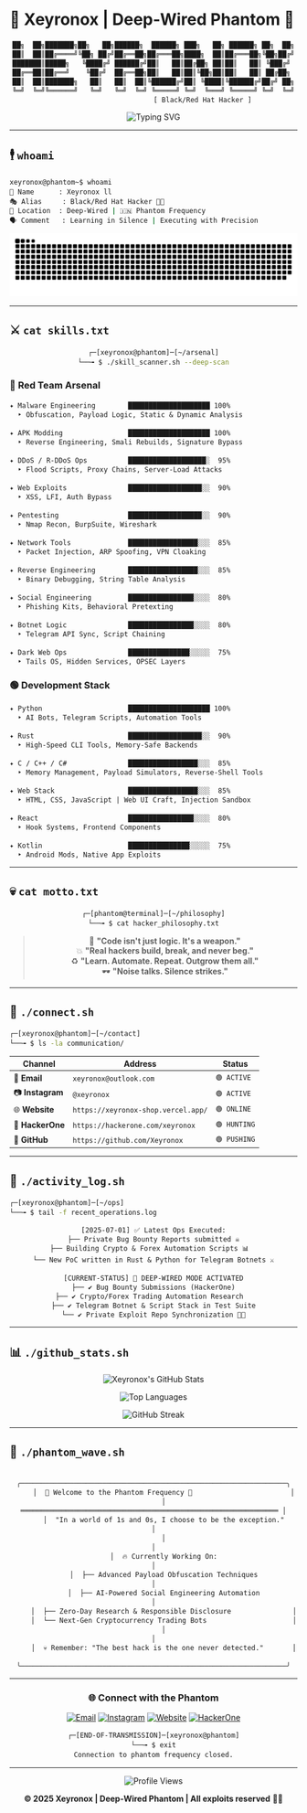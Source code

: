 # 🖤 Xeyronox | Deep-Wired Phantom 💚

<div align="center">

```ascii
██╗  ██╗███████╗██╗   ██╗██████╗  ██████╗ ███╗   ██╗ ██████╗ ██╗  ██╗
██║  ██║██╔════╝╚██╗ ██╔╝██╔══██╗██╔═══██╗████╗  ██║██╔═══██╗╚██╗██╔╝
███████║█████╗   ╚████╔╝ ██████╔╝██║   ██║██╔██╗ ██║██║   ██║ ╚███╔╝ 
██╔══██║██╔══╝    ╚██╔╝  ██╔══██╗██║   ██║██║╚██╗██║██║   ██║ ██╔██╗ 
██║  ██║███████╗   ██║   ██║  ██║╚██████╔╝██║ ╚████║╚██████╔╝██╔╝ ██╗
╚═╝  ╚═╝╚══════╝   ╚═╝   ╚═╝  ╚═╝ ╚═════╝ ╚═╝  ╚═══╝ ╚═════╝ ╚═╝  ╚═╝
                        [ Black/Red Hat Hacker ]
```

<img src="https://readme-typing-svg.herokuapp.com?font=Fira+Code&size=22&duration=3000&pause=1000&color=00FF41&background=00000000&center=true&vCenter=true&width=600&lines=Learning+in+Silence+%7C+Executing+with+Precision;Real+hackers+build%2C+break%2C+and+never+beg;Code+isn't+just+logic.+It's+a+weapon." alt="Typing SVG" />

</div>

---

## 🕴️ `whoami`

```bash
xeyronox@phantom~$ whoami
🧠 Name      : Xeyronox ll  
🎭 Alias     : Black/Red Hat Hacker 👨‍💻  
📍 Location  : Deep-Wired | 🇮🇳 Phantom Frequency  
🗣️ Comment   : Learning in Silence | Executing with Precision  
```

<div align="center">

![Matrix](https://raw.githubusercontent.com/Platane/snk/output/github-contribution-grid-snake-dark.svg)

</div>

---

## ⚔️ `cat skills.txt`

<div align="center">

```bash
┌─[xeyronox@phantom]─[~/arsenal]
└──╼ $ ./skill_scanner.sh --deep-scan
```

</div>

### 🔴 **Red Team Arsenal**
```
✦ Malware Engineering        ████████████████████ 100%
  ‣ Obfuscation, Payload Logic, Static & Dynamic Analysis
  
✦ APK Modding                ████████████████████ 100%  
  ‣ Reverse Engineering, Smali Rebuilds, Signature Bypass
  
✦ DDoS / R-DDoS Ops          ███████████████████░  95%
  ‣ Flood Scripts, Proxy Chains, Server-Load Attacks
  
✦ Web Exploits               ██████████████████░░  90%
  ‣ XSS, LFI, Auth Bypass
  
✦ Pentesting                 ██████████████████░░  90%
  ‣ Nmap Recon, BurpSuite, Wireshark
  
✦ Network Tools              █████████████████░░░  85%
  ‣ Packet Injection, ARP Spoofing, VPN Cloaking
  
✦ Reverse Engineering        █████████████████░░░  85%
  ‣ Binary Debugging, String Table Analysis
  
✦ Social Engineering         ████████████████░░░░  80%
  ‣ Phishing Kits, Behavioral Pretexting
  
✦ Botnet Logic               ████████████████░░░░  80%
  ‣ Telegram API Sync, Script Chaining
  
✦ Dark Web Ops               ███████████████░░░░░  75%
  ‣ Tails OS, Hidden Services, OPSEC Layers
```

### 🟢 **Development Stack**
```
✦ Python                     ████████████████████ 100%
  ‣ AI Bots, Telegram Scripts, Automation Tools
  
✦ Rust                       ██████████████████░░  90%
  ‣ High-Speed CLI Tools, Memory-Safe Backends
  
✦ C / C++ / C#               █████████████████░░░  85%
  ‣ Memory Management, Payload Simulators, Reverse-Shell Tools
  
✦ Web Stack                  █████████████████░░░  85%
  ‣ HTML, CSS, JavaScript | Web UI Craft, Injection Sandbox
  
✦ React                      ████████████████░░░░  80%
  ‣ Hook Systems, Frontend Components
  
✦ Kotlin                     ███████████████░░░░░  75%
  ‣ Android Mods, Native App Exploits
```

---

## 💀 `cat motto.txt`

<div align="center">

```bash
┌─[phantom@terminal]─[~/philosophy]
└──╼ $ cat hacker_philosophy.txt
```

> 🔐 **"Code isn't just logic. It's a weapon."**  
> 💥 **"Real hackers build, break, and never beg."**  
> ♻️ **"Learn. Automate. Repeat. Outgrow them all."**  
> 🕶️ **"Noise talks. Silence strikes."**

</div>

---

## 📡 `./connect.sh`

```bash
┌─[xeyronox@phantom]─[~/contact]
└──╼ $ ls -la communication/
```

<div align="center">

| Channel | Address | Status |
|---------|---------|--------|
| 📧 **Email** | `xeyronox@outlook.com` | `🟢 ACTIVE` |
| 📷 **Instagram** | `@xeyronox` | `🟢 ACTIVE` |
| 🌐 **Website** | `https://xeyronox-shop.vercel.app/` | `🟢 ONLINE` |
| 📡 **HackerOne** | `https://hackerone.com/xeyronox` | `🟢 HUNTING` |
| 🐙 **GitHub** | `https://github.com/Xeyronox` | `🟢 PUSHING` |

</div>

---

## 🎯 `./activity_log.sh`

```bash
┌─[xeyronox@phantom]─[~/ops]
└──╼ $ tail -f recent_operations.log
```

<div align="center">

```
[2025-07-01] ✅ Latest Ops Executed:
├── Private Bug Bounty Reports submitted ☠️
├── Building Crypto & Forex Automation Scripts 📊  
└── New PoC written in Rust & Python for Telegram Botnets ⚔

[CURRENT-STATUS] 🔴 DEEP-WIRED MODE ACTIVATED
├── ✔️ Bug Bounty Submissions (HackerOne)
├── ✔️ Crypto/Forex Trading Automation Research  
├── ✔️ Telegram Botnet & Script Stack in Test Suite
└── ✔️ Private Exploit Repo Synchronization 👨‍💻
```

</div>

---

## 📊 `./github_stats.sh`

<div align="center">

![Xeyronox's GitHub Stats](https://github-readme-stats.vercel.app/api?username=Xeyronox&show_icons=true&theme=chartreuse-dark&hide_border=true&bg_color=0d1117&title_color=00ff41&icon_color=00ff41&text_color=ffffff)

![Top Languages](https://github-readme-stats.vercel.app/api/top-langs/?username=Xeyronox&layout=compact&theme=chartreuse-dark&hide_border=true&bg_color=0d1117&title_color=00ff41&text_color=ffffff)

![GitHub Streak](https://github-readme-streak-stats.herokuapp.com/?user=Xeyronox&theme=chartreuse-dark&hide_border=true&background=0d1117&stroke=00ff41&ring=00ff41&currStreakLabel=00ff41)

</div>

---

## 🌊 `./phantom_wave.sh`

<div align="center">

```
     ╭─────────────────────────────────────────────────────────────────╮
     │  🖤 Welcome to the Phantom Frequency 💚                        │
     │  ═══════════════════════════════════════════════════════════════ │
     │  "In a world of 1s and 0s, I choose to be the exception."      │
     │                                                                 │
     │  🔥 Currently Working On:                                       │
     │  ├── Advanced Payload Obfuscation Techniques                   │
     │  ├── AI-Powered Social Engineering Automation                  │
     │  ├── Zero-Day Research & Responsible Disclosure               │
     │  └── Next-Gen Cryptocurrency Trading Bots                     │
     │                                                                 │
     │  💀 Remember: "The best hack is the one never detected."       │
     ╰─────────────────────────────────────────────────────────────────╯
```

</div>

---

<div align="center">

### 🌐 **Connect with the Phantom**

[![Email](https://img.shields.io/badge/Email-xeyronox@outlook.com-0078D4?style=for-the-badge&logo=microsoft-outlook&logoColor=white)](mailto:xeyronox@outlook.com)
[![Instagram](https://img.shields.io/badge/Instagram-@xeyronox-E4405F?style=for-the-badge&logo=instagram&logoColor=white)](https://instagram.com/xeyronox)
[![Website](https://img.shields.io/badge/Website-xeyronox--shop.vercel.app-00C7B7?style=for-the-badge&logo=vercel&logoColor=white)](https://xeyronox-shop.vercel.app/)
[![HackerOne](https://img.shields.io/badge/HackerOne-xeyronox-494649?style=for-the-badge&logo=hackerone&logoColor=white)](https://hackerone.com/xeyronox)

```bash
┌─[END-OF-TRANSMISSION]─[xeyronox@phantom]
└──╼ $ exit
Connection to phantom frequency closed.
```

</div>

---

<div align="center">

![Profile Views](https://komarev.com/ghpvc/?username=Xeyronox&color=00ff41&style=for-the-badge&label=PHANTOM+VISITORS)

**© 2025 Xeyronox | Deep-Wired Phantom | All exploits reserved** 🖤💚

</div>